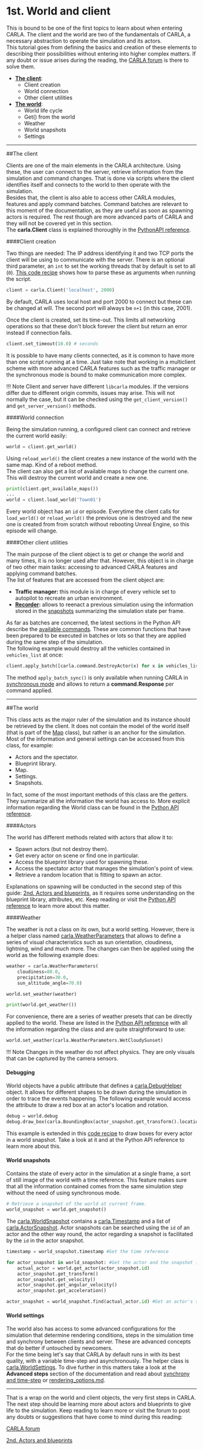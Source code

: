 # 1st. World and client

This is bound to be one of the first topics to learn about when entering CARLA. The client and the world are two of the fundamentals of CARLA, a necessary abstraction to operate the simulation and its actors.  
This tutorial goes from defining the basics and creation of these elements to describing their possibilities without entering into higher complex matters. If any doubt or issue arises during the reading, the [CARLA forum](forum.carla.org/) is there to solve them.  

  * [__The client__](#the-client):
	* Client creation
	* World connection 
	* Other client utilities
  * [__The world__](#the-world):
	* World life cycle   
	* Get() from the world
	* Weather 
	* World snapshots 
	* Settings  
---------------
##The client

Clients are one of the main elements in the CARLA architecture. Using these, the user can connect to the server, retrieve information from the simulation and command changes. That is done via scripts where the client identifies itself and connects to the world to then operate with the simulation.  
Besides that, the client is also able to access other CARLA modules, features and apply command batches. Command batches are relevant to this moment of the documentation, as they are useful as soon as spawning actors is required. The rest though are more advanced parts of CARLA and they will not be covered yet in this section.  
The __carla.Client__ class is explained thoroughly in the [PythonAPI reference](python_api.md#carla.Client). 


####Client creation

Two things are needed: The IP address identifying it and two TCP ports the client will be using to communicate with the server. There is an optional third parameter, an `int` to set the working threads that by default is set to all (`0`). [This code recipe](python_cookbook.md#parse-client-creation-arguments) shows how to parse these as arguments when running the script. 

```py
client = carla.Client('localhost', 2000)
```
By default, CARLA uses local host and port 2000 to connect but these can be changed at will. The second port will always be `n+1` (in this case, 2001).  

Once the client is created, set its time-out. This limits all networking operations so that these don't block forever the client but return an error instead if connection fails. 

```py
client.set_timeout(10.0) # seconds
```

It is possible to have many clients connected, as it is common to have more than one script running at a time. Just take note that working in a multiclient scheme with more advanced CARLA features such as the traffic manager or the synchronous mode is bound to make communication more complex.  

!!! Note
    Client and server have different `libcarla` modules. If the versions differ due to different origin commits, issues may arise. This will not normally the case, but it can be checked using the `get_client_version()` and `get_server_version()` methods. 

####World connection

Being the simulation running, a configured client can connect and retrieve the current world easily: 

```py
world = client.get_world()
```
Using `reload_world()` the client creates a new instance of the world with the same map. Kind of a reboot method.  
The client can also get a list of available maps to change the current one. This will destroy the current world and create a new one.
```py
print(client.get_available_maps())
...
world = client.load_world('Town01')
```

Every world object has an `id` or episode. Everytime the client calls for `load_world()` or `reload_world()` the previous one is destroyed and the new one is created from from scratch without rebooting Unreal Engine, so this episode will change. 

####Other client utilities

The main purpose of the client object is to get or change the world and many times, it is no longer used after that. However, this object is in charge of two other main tasks: accessing to advanced CARLA features and applying command batches.  
The list of features that are accessed from the client object are:  

* __Traffic manager:__ this module is in charge of every vehicle set to autopilot to recreate an urban environment. 
* __[Recorder](recorder_and_playback.md):__ allows to reenact a previous simulation using the information stored in the [snapshots]() summarizing the simulation state per frame. 

As far as batches are concerned, the latest sections in the Python API describe the [available commands](python_api.md#command.ApplyAngularVelocity). These are common functions that have been prepared to be executed in batches or lots so that they are applied during the same step of the simulation.  
The following example would destroy all the vehicles contained in `vehicles_list` at once: 
```py
client.apply_batch([carla.command.DestroyActor(x) for x in vehicles_list])
```

The method `apply_batch_sync()` is only available when running CARLA in [synchronous mode]() and allows to return a __command.Response__ per command applied.

---------------
##The world

This class acts as the major ruler of the simulation and its instance should be retrieved by the client. It does not contain the model of the world itself (that is part of the [Map](core_map.md) class), but rather is an anchor for the simulation. Most of the information and general settings can be accessed from this class, for example: 

* Actors and the spectator. 
* Blueprint library. 
* Map. 
* Settings. 
* Snapshots. 

In fact, some of the most important methods of this class are the _getters_. They summarize all the information the world has access to. More explicit information regarding the World class can be found in the [Python API reference](python_api.md#carla.World).

####Actors

The world has different methods related with actors that allow it to:  

* Spawn actors (but not destroy them). 
* Get every actor on scene or find one in particular.  
* Access the blueprint library used for spawning these.  
* Access the spectator actor that manages the simulation's point of view.  
* Retrieve a random location that is fitting to spawn an actor.  

Explanations on spawning will be conducted in the second step of this guide: [2nd. Actors and blueprints](core_actors.md), as it requires some understanding on the blueprint library, attributes, etc. Keep reading or visit the [Python API reference](python_api.md) to learn more about this matter. 

####Weather

The weather is not a class on its own, but a world setting. However, there is a helper class named [carla.WeatherParameters](python_api.md#carla.WeatherParameters) that allows to define a series of visual characteristics such as sun orientation, cloudiness, lightning, wind and much more. The changes can then be applied using the world as the following example does:  
```py
weather = carla.WeatherParameters(
    cloudiness=80.0,
    precipitation=30.0,
    sun_altitude_angle=70.0)

world.set_weather(weather)

print(world.get_weather())
```

For convenience, there are a series of weather presets that can be directly applied to the world. These are listed in the [Python API reference](python_api.md#carla.WeatherParameters) with all the information regarding the class and are quite straightforward to use: 

```py
world.set_weather(carla.WeatherParameters.WetCloudySunset)
```

!!! Note
    Changes in the weather do not affect physics. They are only visuals that can be captured by the camera sensors. 

#### Debugging

World objects have a public attribute that defines a [carla.DebugHelper](python_api.md#carla.DebugHelper) object. It allows for different shapes to be drawn during the simulation in order to trace the events happening. The following example would access the attribute to draw a red box at an actor's location and rotation. 

```py
debug = world.debug
debug.draw_box(carla.BoundingBox(actor_snapshot.get_transform().location,carla.Vector3D(0.5,0.5,2)),actor_snapshot.get_transform().rotation, 0.05, carla.Color(255,0,0,0),0)
```

This example is extended in this [code recipe](python_cookbook.md#debug-bounding-box-recipe) to draw boxes for every actor in a world snapshot. Take a look at it and at the Python API reference to learn more about this.  

#### World snapshots

Contains the state of every actor in the simulation at a single frame, a sort of still image of the world with a time reference. This feature makes sure that all the information contained comes from the same simulation step without the need of using synchronous mode. 

```py
# Retrieve a snapshot of the world at current frame.
world_snapshot = world.get_snapshot()
```

The [carla.WorldSnapshot](python_api.md#carla.WorldSnapshot) contains a [carla.Timestamp](python_api.md#carla.Timestamp) and a list of [carla.ActorSnapshot](python_api.md#carla.ActorSnapshot). Actor snapshots can be searched using the `id` of an actor and the other way round, the actor regarding a snapshot is facilitated by the `id` in the actor snapshot. 

```py
timestamp = world_snapshot.timestamp #Get the time reference 

for actor_snapshot in world_snapshot: #Get the actor and the snapshot information
    actual_actor = world.get_actor(actor_snapshot.id)
    actor_snapshot.get_transform()
    actor_snapshot.get_velocity()
    actor_snapshot.get_angular_velocity()
    actor_snapshot.get_acceleration()  

actor_snapshot = world_snapshot.find(actual_actor.id) #Get an actor's snapshot
```

#### World settings

The world also has access to some advanced configurations for the simulation that determine rendering conditions, steps in the simulation time and synchrony between clients and server. These are advanced concepts that do better if untouched by newcomers.  
For the time being let's say that CARLA by default runs in with its best quality, with a variable time-step and asynchronously. The helper class is [carla.WorldSettings](python_api.md#carla.WorldSettings). To dive further in this matters take a look at the __Advanced steps__ section of the documentation and read about [synchrony and time-step](simulation_time_and_synchrony.md) or [rendering_options.md](../rendering_options).

---------------
That is a wrap on the world and client objects, the very first steps in CARLA.  
The next step should be learning more about actors and blueprints to give life to the simulation. Keep reading to learn more or visit the forum to post any doubts or suggestions that have come to mind during this reading: 
<div text-align: center>
<div class="build-buttons">
<!-- Latest release button -->
<p>
<a href="forum.carla.org" target="_blank" class="btn btn-neutral" title="CARLA forum">
CARLA forum</a>
</p>
</div>
<div class="build-buttons">
<!-- Latest release button -->
<p>
<a href="../core_actors" target="_blank" class="btn btn-neutral" title="2nd. Actors and blueprints">
2nd. Actors and blueprints</a>
</p>
</div>
</div>
